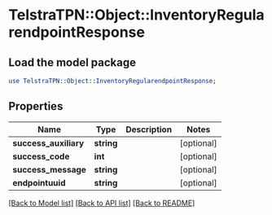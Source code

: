 # TelstraTPN::Object::InventoryRegularendpointResponse

## Load the model package
```perl
use TelstraTPN::Object::InventoryRegularendpointResponse;
```

## Properties
Name | Type | Description | Notes
------------ | ------------- | ------------- | -------------
**success_auxiliary** | **string** |  | [optional] 
**success_code** | **int** |  | [optional] 
**success_message** | **string** |  | [optional] 
**endpointuuid** | **string** |  | [optional] 

[[Back to Model list]](../README.md#documentation-for-models) [[Back to API list]](../README.md#documentation-for-api-endpoints) [[Back to README]](../README.md)


